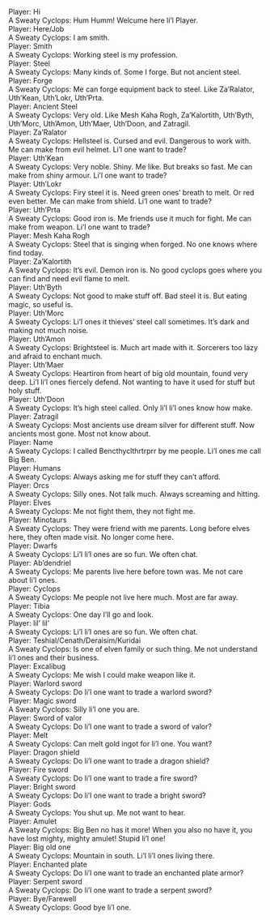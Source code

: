 Player: Hi  
A Sweaty Cyclops: Hum Humm! Welcume here li’l Player.  
Player: Here/Job  
A Sweaty Cyclops: I am smith.  
Player: Smith  
A Sweaty Cyclops: Working steel is my profession.  
Player: Steel  
A Sweaty Cyclops: Many kinds of. Some I forge. But not ancient steel.  
Player: Forge  
A Sweaty Cyclops: Me can forge equipment back to steel. Like Za’Ralator, Uth’Kean, Uth’Lokr, Uth’Prta.  
Player: Ancient Steel  
A Sweaty Cyclops: Very old. Like Mesh Kaha Rogh, Za’Kalortith, Uth’Byth, Uth’Morc, Uth’Amon, Uth’Maer, Uth’Doon, and Zatragil.  
Player: Za’Ralator  
A Sweaty Cyclops: Hellsteel is. Cursed and evil. Dangerous to work with. Me can make from evil helmet. Li’l one want to trade?  
Player: Uth’Kean  
A Sweaty Cyclops: Very noble. Shiny. Me like. But breaks so fast. Me can make from shiny armour. Li’l one want to trade?  
Player: Uth’Lokr  
A Sweaty Cyclops: Firy steel it is. Need green ones’ breath to melt. Or red even better. Me can make from shield. Li’l one want to trade?  
Player: Uth’Prta  
A Sweaty Cyclops: Good iron is. Me friends use it much for fight. Me can make from weapon. Li’l one want to trade?  
Player: Mesh Kaha Rogh  
A Sweaty Cyclops: Steel that is singing when forged. No one knows where find today.  
Player: Za’Kalortith  
A Sweaty Cyclops: It’s evil. Demon iron is. No good cyclops goes where you can find and need evil flame to melt.  
Player: Uth’Byth  
A Sweaty Cyclops: Not good to make stuff off. Bad steel it is. But eating magic, so useful is.  
Player: Uth’Morc  
A Sweaty Cyclops: Li’l ones it thieves’ steel call sometimes. It’s dark and making not much noise.  
Player: Uth’Amon  
A Sweaty Cyclops: Brightsteel is. Much art made with it. Sorcerers too lazy and afraid to enchant much.  
Player: Uth’Maer  
A Sweaty Cyclops: Heartiron from heart of big old mountain, found very deep. Li’l li’l ones fiercely defend. Not wanting to have it used for stuff but holy stuff.  
Player: Uth’Doon  
A Sweaty Cyclops: It’s high steel called. Only li’l li’l ones know how make.  
Player: Zatragil  
A Sweaty Cyclops: Most ancients use dream silver for different stuff. Now ancients most gone. Most not know about.  
Player: Name  
A Sweaty Cyclops: I called Bencthyclthrtrprr by me people. Li’l ones me call Big Ben.  
Player: Humans  
A Sweaty Cyclops: Always asking me for stuff they can’t afford.  
Player: Orcs  
A Sweaty Cyclops: Silly ones. Not talk much. Always screaming and hitting.  
Player: Elves  
A Sweaty Cyclops: Me not fight them, they not fight me.  
Player: Minotaurs  
A Sweaty Cyclops: They were friend with me parents. Long before elves here, they often made visit. No longer come here.  
Player: Dwarfs  
A Sweaty Cyclops: Li’l li’l ones are so fun. We often chat.  
Player: Ab’dendriel  
A Sweaty Cyclops: Me parents live here before town was. Me not care about li’l ones.  
Player: Cyclops  
A Sweaty Cyclops: Me people not live here much. Most are far away.  
Player: Tibia  
A Sweaty Cyclops: One day I’ll go and look.  
Player: lil’ lil’  
A Sweaty Cyclops: Li’l li’l ones are so fun. We often chat.  
Player: Teshial/Cenath/Deraisim/Kuridai  
A Sweaty Cyclops: Is one of elven family or such thing. Me not understand li’l ones and their business.  
Player: Excalibug  
A Sweaty Cyclops: Me wish I could make weapon like it.  
Player: Warlord sword  
A Sweaty Cyclops: Do li’l one want to trade a warlord sword?  
Player: Magic sword  
A Sweaty Cyclops: Silly li’l one you are.  
Player: Sword of valor  
A Sweaty Cyclops: Do li’l one want to trade a sword of valor?  
Player: Melt  
A Sweaty Cyclops: Can melt gold ingot for li’l one. You want?  
Player: Dragon shield  
A Sweaty Cyclops: Do li’l one want to trade a dragon shield?  
Player: Fire sword  
A Sweaty Cyclops: Do li’l one want to trade a fire sword?  
Player: Bright sword  
A Sweaty Cyclops: Do li’l one want to trade a bright sword?  
Player: Gods  
A Sweaty Cyclops: You shut up. Me not want to hear.  
Player: Amulet  
A Sweaty Cyclops: Big Ben no has it more! When you also no have it, you have lost mighty, mighty amulet! Stupid li’l one!  
Player: Big old one  
A Sweaty Cyclops: Mountain in south. Li’l li’l ones living there.  
Player: Enchanted plate  
A Sweaty Cyclops: Do li’l one want to trade an enchanted plate armor?  
Player: Serpent sword  
A Sweaty Cyclops: Do li’l one want to trade a serpent sword?  
Player: Bye/Farewell  
A Sweaty Cyclops: Good bye li’l one.  
